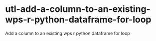 # utl-add-a-column-to-an-existing-wps-r-python-dataframe-for-loop
Add a column to an existing wps r python dataframe for loop
